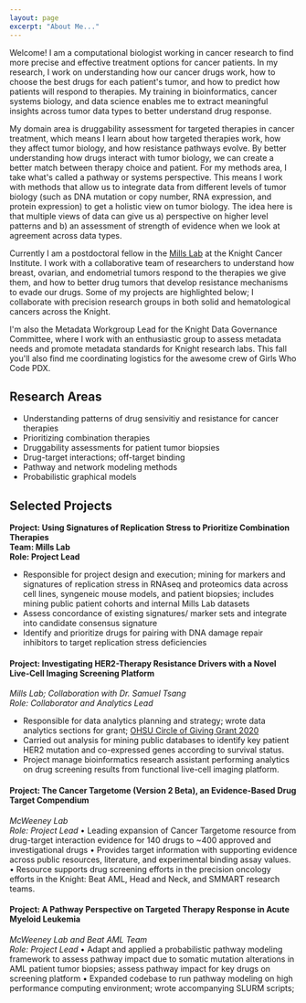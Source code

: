 ```yaml
---
layout: page
excerpt: "About Me..."
---
```


Welcome! I am a computational biologist working in cancer research to find more precise and effective treatment options for cancer patients. In my research, I work on understanding how our cancer drugs work, how to choose the best drugs for each patient's tumor, and how to predict how patients will respond to therapies. My training in bioinformatics, cancer systems biology, and data science enables me to extract meaningful insights across tumor data types to better understand drug response. 

My domain area is druggability assessment for targeted therapies in cancer treatment, which means I learn about how targeted therapies work, how they affect tumor biology, and how resistance pathways evolve. By better understanding how drugs interact with tumor biology, we can create a better match between therapy choice and patient. For my methods area, I take what's called a pathway or systems perspective. This means I work with methods that allow us to integrate data from different levels of tumor biology (such as DNA mutation or copy number, RNA expression, and protein expression) to get a holistic view on tumor biology. The idea here is that multiple views of data can give us a) perspective on higher level patterns and b) an assessment of strength of evidence when we look at agreement across data types. 

Currently I am a postdoctoral fellow in the [Mills Lab](https://www.ohsu.edu/school-of-medicine/mills-lab/people) at the Knight Cancer Institute. I work with a collaborative team of researchers to understand how breast, ovarian, and endometrial tumors respond to the therapies we give them, and how to better drug tumors that develop resistance mechanisms to evade our drugs. Some of my projects are highlighted below; I collaborate with precision research groups in both solid and hematological cancers across the Knight. 


I'm also the Metadata Workgroup Lead for the Knight Data Governance Committee, where I work with an enthusiastic group to assess metadata needs and promote metadata standards for Knight research labs. This fall you'll also find me coordinating logistics for the awesome crew of Girls Who Code PDX. 

## Research Areas
* Understanding patterns of drug sensivitiy and resistance for cancer therapies
* Prioritizing combination therapies
* Druggability assessments for patient tumor biopsies
* Drug-target interactions; off-target binding
* Pathway and network modeling methods
* Probabilistic graphical models

## Selected Projects
**Project: Using Signatures of Replication Stress to Prioritize Combination Therapies**<br/>
**Team: Mills Lab**<br/>
**Role: Project Lead**<br/>
* Responsible for project design and execution; mining for markers and signatures of replication stress in RNAseq and proteomics data across cell lines, syngeneic mouse models, and patient biopsies; includes mining public patient cohorts and internal Mills Lab datasets
* Assess concordance of existing signatures/ marker sets and integrate into candidate consensus signature
* Identify and prioritize drugs for pairing with DNA damage repair inhibitors to target replication stress deficiencies

#### Project: Investigating HER2-Therapy Resistance Drivers with a Novel Live-Cell Imaging Screening Platform
*Mills Lab; Collaboration with Dr. Samuel Tsang*  
*Role: Collaborator and Analytics Lead*
* Responsible for data analytics planning and strategy; wrote data analytics sections for grant; [OHSU Circle of Giving Grant 2020](https://www.ohsu.edu/womens-health/circle-giving) 
* Carried out analysis for mining public databases to identify key patient HER2 mutation and co-expressed genes according to survival status. 
* Project manage bioinformatics research assistant performing analytics on drug screening results from functional live-cell imaging platform. 

#### Project: The Cancer Targetome (Version 2 Beta), an Evidence-Based Drug Target Compendium  
*McWeeney Lab*  
*Role: Project Lead*
•	Leading expansion of Cancer Targetome resource from drug-target interaction evidence for 140 drugs to ~400 approved and investigational drugs
•	Provides target information with supporting evidence across public resources, literature, and experimental binding assay values.
•	Resource supports drug screening efforts in the precision oncology efforts in the Knight: Beat AML, Head and Neck, and SMMART research teams. 

#### Project: A Pathway Perspective on Targeted Therapy Response in Acute Myeloid Leukemia
*McWeeney Lab and Beat AML Team*  
*Role: Project Lead*
•	Adapt and applied a probabilistic pathway modeling framework to assess pathway impact due to somatic mutation alterations in AML patient tumor biopsies; assess pathway impact for key drugs on screening platform 
•	Expanded codebase to run pathway modeling on high performance computing environment; wrote accompanying SLURM scripts;




